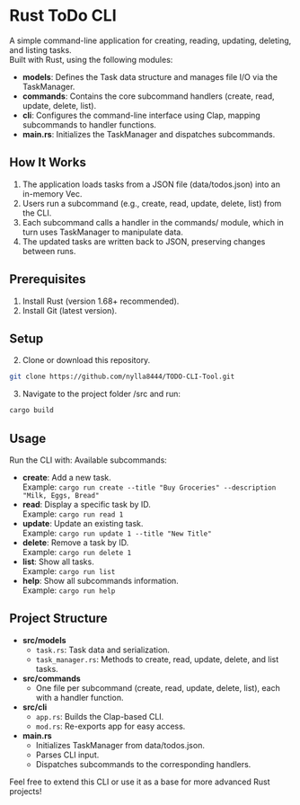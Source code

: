 # Rust ToDo CLI

A simple command-line application for creating, reading, updating, deleting, and listing tasks.  
Built with Rust, using the following modules:
- **models**: Defines the Task data structure and manages file I/O via the TaskManager.
- **commands**: Contains the core subcommand handlers (create, read, update, delete, list).
- **cli**: Configures the command-line interface using Clap, mapping subcommands to handler functions.
- **main.rs**: Initializes the TaskManager and dispatches subcommands.

## How It Works
1. The application loads tasks from a JSON file (data/todos.json) into an in-memory Vec<Task>.
2. Users run a subcommand (e.g., create, read, update, delete, list) from the CLI.
3. Each subcommand calls a handler in the commands/ module, which in turn uses TaskManager to manipulate data.
4. The updated tasks are written back to JSON, preserving changes between runs.

## Prerequisites
1. Install Rust (version 1.68+ recommended).
2. Install Git (latest version).

## Setup

2. Clone or download this repository.
```bash
git clone https://github.com/nylla8444/TODO-CLI-Tool.git
```
3. Navigate to the project folder /src and run:
```bash
cargo build
```

## Usage
Run the CLI with:
Available subcommands:
- **create**: Add a new task.  
  Example: `cargo run create --title "Buy Groceries" --description "Milk, Eggs, Bread"`
- **read**: Display a specific task by ID.  
  Example: `cargo run read 1`
- **update**: Update an existing task.  
  Example: `cargo run update 1 --title "New Title"`
- **delete**: Remove a task by ID.  
  Example: `cargo run delete 1`
- **list**: Show all tasks.  
  Example: `cargo run list`
- **help**: Show all subcommands information.  
  Example: `cargo run help`

## Project Structure
- **src/models**  
  - `task.rs`: Task data and serialization.  
  - `task_manager.rs`: Methods to create, read, update, delete, and list tasks.
- **src/commands**  
  - One file per subcommand (create, read, update, delete, list), each with a handler function.
- **src/cli**  
  - `app.rs`: Builds the Clap-based CLI.
  - `mod.rs`: Re-exports app for easy access.
- **main.rs**  
  - Initializes TaskManager from data/todos.json.
  - Parses CLI input.
  - Dispatches subcommands to the corresponding handlers.

Feel free to extend this CLI or use it as a base for more advanced Rust projects!